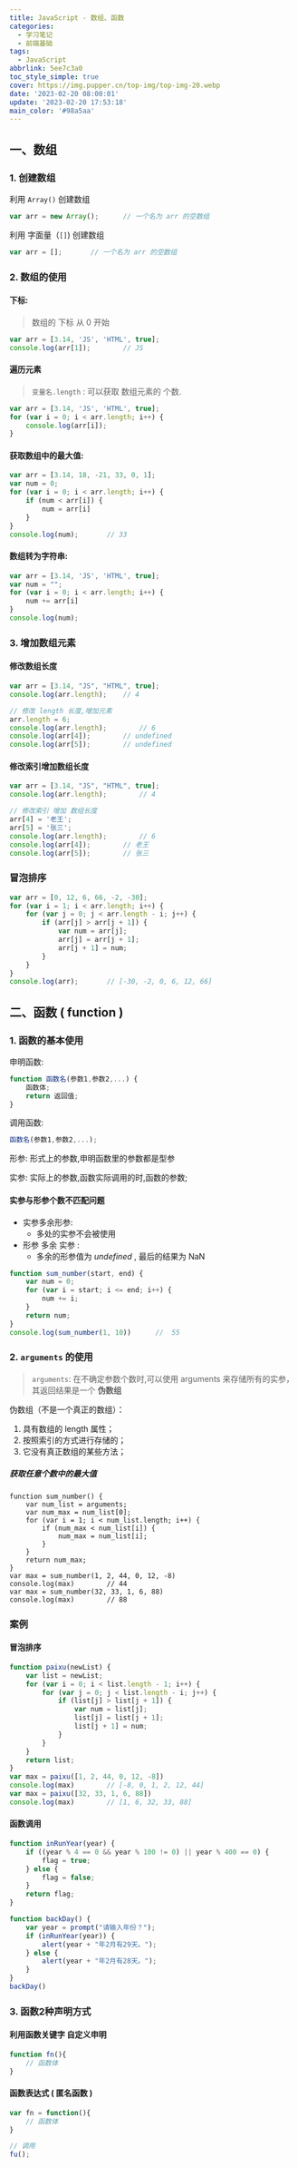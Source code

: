 ```yaml
---
title: JavaScript - 数组、函数
categories:
  - 学习笔记
  - 前端基础
tags:
  - JavaScript
abbrlink: 5ee7c3a0
toc_style_simple: true
cover: https://img.pupper.cn/top-img/top-img-20.webp
date: '2023-02-20 08:00:01'
update: '2023-02-20 17:53:18'
main_color: '#98a5aa'
---
```

## 一、数组

### 1. 创建数组

利用 `Array()` 创建数组

```js
var arr = new Array();		// 一个名为 arr 的空数组
```

利用 字面量（`[]`) 创建数组

```js
var arr = [];		// 一个名为 arr 的空数组
```

### 2. 数组的使用

#### 下标:

>   数组的 下标 从 0 开始

```js
var arr = [3.14, 'JS', 'HTML', true];
console.log(arr[1]);		// JS
```

#### 遍历元素

>   `变量名.length` : 可以获取 数组元素的 个数.

```js
var arr = [3.14, 'JS', 'HTML', true];
for (var i = 0; i < arr.length; i++) {
    console.log(arr[i]);
}
```

#### 获取数组中的最大值:

```js
var arr = [3.14, 18, -21, 33, 0, 1];
var num = 0;
for (var i = 0; i < arr.length; i++) {
    if (num < arr[i]) {
        num = arr[i]
    }
}
console.log(num);		// 33
```

#### 数组转为字符串: 

```js
var arr = [3.14, 'JS', 'HTML', true];
var num = "";
for (var i = 0; i < arr.length; i++) {
    num += arr[i]
}
console.log(num);
```

### 3. 增加数组元素

#### 修改数组长度

```js
var arr = [3.14, "JS", "HTML", true];
console.log(arr.length);	// 4

// 修改 length 长度,增加元素
arr.length = 6;
console.log(arr.length);		// 6
console.log(arr[4]);		// undefined
console.log(arr[5]);		// undefined
```

#### 修改索引增加数组长度

```js
var arr = [3.14, "JS", "HTML", true];
console.log(arr.length);		// 4

// 修改索引 增加 数组长度
arr[4] = '老王';
arr[5] = '张三';
console.log(arr.length);		// 6
console.log(arr[4]);		// 老王
console.log(arr[5]);		// 张三
```

### 冒泡排序

```js
var arr = [0, 12, 6, 66, -2, -30];
for (var i = 1; i < arr.length; i++) {
    for (var j = 0; j < arr.length - i; j++) {
        if (arr[j] > arr[j + 1]) {
            var num = arr[j];
            arr[j] = arr[j + 1];
            arr[j + 1] = num;
        }
    }
}
console.log(arr);		// [-30, -2, 0, 6, 12, 66]
```

## 二、函数 ( function )

### 1. 函数的基本使用

申明函数:

```js
function 函数名(参数1,参数2,...) {
	函数体;
    return 返回值;
}
```

调用函数:

```js
函数名(参数1,参数2,...);
```

形参: 形式上的参数,申明函数里的参数都是型参

实参: 实际上的参数,函数实际调用的时,函数的参数;

#### 实参与形参个数不匹配问题

-   实参多余形参:
    -   多处的实参不会被使用
-   形参 多余 实参 : 
    -   多余的形参值为 *undefined* , 最后的结果为 NaN

```js
function sum_number(start, end) {
    var num = 0;
    for (var i = start; i <= end; i++) {
        num += i;
    }
    return num;
}
console.log(sum_number(1, 10))		//	55
```

### 2. `arguments` 的使用

>   `arguments`:  在不确定参数个数时,可以使用 arguments 来存储所有的实参，其返回结果是一个 **伪数组**

伪数组（不是一个真正的数组）：

1.   具有数组的 length 属性；
2.   按照索引的方式进行存储的；
3.   它没有真正数组的某些方法；

##### 获取任意个数中的最大值

```JS
function sum_number() {
    var num_list = arguments;
    var num_max = num_list[0];
    for (var i = 1; i < num_list.length; i++) {
        if (num_max < num_list[i]) {
            num_max = num_list[i];
        }
    }
    return num_max;
}
var max = sum_number(1, 2, 44, 0, 12, -8)
console.log(max)		// 44
var max = sum_number(32, 33, 1, 6, 88)
console.log(max)		// 88
```

### 案例

#### 冒泡排序

```js
function paixu(newList) {
    var list = newList;
    for (var i = 0; i < list.length - 1; i++) {
        for (var j = 0; j < list.length - i; j++) {
            if (list[j] > list[j + 1]) {
                var num = list[j];
                list[j] = list[j + 1];
                list[j + 1] = num;
            }
        }
    }
    return list;
}
var max = paixu([1, 2, 44, 0, 12, -8])
console.log(max)		// [-8, 0, 1, 2, 12, 44]
var max = paixu([32, 33, 1, 6, 88])
console.log(max)		// [1, 6, 32, 33, 88]
```

#### 函数调用

```js
function inRunYear(year) {
    if ((year % 4 == 0 && year % 100 != 0) || year % 400 == 0) {
        flag = true;
    } else {
        flag = false;
    }
    return flag;
}

function backDay() {
    var year = prompt("请输入年份？");
    if (inRunYear(year)) {
        alert(year + "年2月有29天。");
    } else {
        alert(year + "年2月有28天。");
    }
}
backDay()
```

### 3. 函数2种声明方式

#### 利用函数关键字 自定义申明

```js
function fn(){
	// 函数体
}
```

#### 函数表达式 ( 匿名函数 )

```js
var fn = function(){
	// 函数体
}

// 调用
fu();
```

